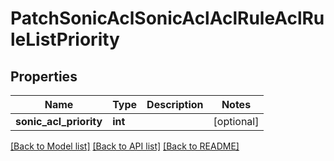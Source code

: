 # PatchSonicAclSonicAclAclRuleAclRuleListPriority

## Properties
Name | Type | Description | Notes
------------ | ------------- | ------------- | -------------
**sonic_acl_priority** | **int** |  | [optional] 

[[Back to Model list]](../README.md#documentation-for-models) [[Back to API list]](../README.md#documentation-for-api-endpoints) [[Back to README]](../README.md)


